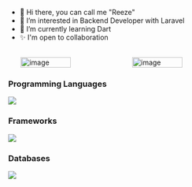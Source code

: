 <!-- <img src="https://utfs.io/f/1Vi5BNMUOBYhWAc1pToO1BT5270NfXnLsGQxlwzHvcoPSVhY" alt="image" width="100%"/>
<br> -->

- 👋 Hi there, you can call me "Reeze"
- 👀 I’m interested in Backend Developer with Laravel
- 🌱 I’m currently learning Dart
- ✨ I'm open to collaboration

<br>

<div style="display: flex; justify-content: center">
<img src="https://github-readme-stats.vercel.app/api/top-langs/?username=reezecodee&layout=compact&hide=html,css&langs_count=8" alt="image" width = "45%" />
<img src="https://github-readme-streak-stats.herokuapp.com/?user=reezecodee&" alt="image" width = "45%" />
</div>
<p><h3>Programming Languages</h3><img src="https://skillicons.dev/icons?i=php,javascript,typescript,python">
<p><h3>Frameworks</h3><img src="https://skillicons.dev/icons?i=vue,tailwindcss,bootstrap,laravel,express">
<p><h3>Databases</h3><img src="https://skillicons.dev/icons?i=mysql"></p>


